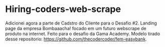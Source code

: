 # Hiring-coders-web-scrape 
Adicionei agora a parte de Cadstro do Cliente para o Desafio #2. Landing page da empresa Bombaaacha! focado em um futuro webscrape de produto na internet. Feito para o desafio da Gama Academy.
Modelo tirado desse repositorio: https://github.com/thecodercoder/fem-easybank.
